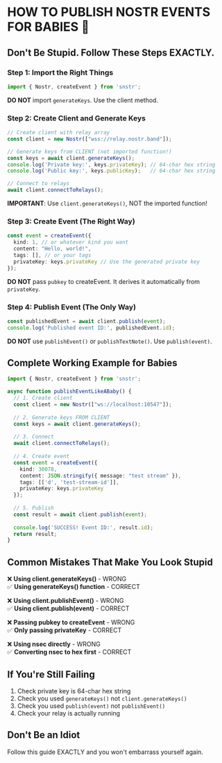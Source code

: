 # HOW TO PUBLISH NOSTR EVENTS FOR BABIES 👶

## Don't Be Stupid. Follow These Steps EXACTLY.

### Step 1: Import the Right Things
```typescript
import { Nostr, createEvent } from 'snstr';
```

**DO NOT** import `generateKeys`. Use the client method.

### Step 2: Create Client and Generate Keys
```typescript
// Create client with relay array
const client = new Nostr(["wss://relay.nostr.band"]);

// Generate keys from CLIENT (not imported function!)
const keys = await client.generateKeys();
console.log('Private key:', keys.privateKey); // 64-char hex string
console.log('Public key:', keys.publicKey);   // 64-char hex string

// Connect to relays
await client.connectToRelays();
```

**IMPORTANT**: Use `client.generateKeys()`, NOT the imported function!

### Step 3: Create Event (The Right Way)
```typescript
const event = createEvent({
  kind: 1, // or whatever kind you want
  content: "Hello, world!",
  tags: [], // or your tags
  privateKey: keys.privateKey // Use the generated private key
});
```

**DO NOT** pass `pubkey` to createEvent. It derives it automatically from `privateKey`.

### Step 4: Publish Event (The Only Way)
```typescript
const publishedEvent = await client.publish(event);
console.log('Published event ID:', publishedEvent.id);
```

**DO NOT** use `publishEvent()` or `publishTextNote()`. Use `publish(event)`.

## Complete Working Example for Babies
```typescript
import { Nostr, createEvent } from 'snstr';

async function publishEventLikeABaby() {
  // 1. Create client
  const client = new Nostr(["ws://localhost:10547"]);
  
  // 2. Generate keys FROM CLIENT
  const keys = await client.generateKeys();
  
  // 3. Connect 
  await client.connectToRelays();
  
  // 4. Create event
  const event = createEvent({
    kind: 30078,
    content: JSON.stringify({ message: "test stream" }),
    tags: [['d', 'test-stream-id']],
    privateKey: keys.privateKey
  });
  
  // 5. Publish
  const result = await client.publish(event);
  
  console.log('SUCCESS! Event ID:', result.id);
  return result;
}
```

## Common Mistakes That Make You Look Stupid

❌ **Using client.generateKeys()** - WRONG  
✅ **Using generateKeys() function** - CORRECT

❌ **Using client.publishEvent()** - WRONG  
✅ **Using client.publish(event)** - CORRECT  

❌ **Passing pubkey to createEvent** - WRONG  
✅ **Only passing privateKey** - CORRECT

❌ **Using nsec directly** - WRONG  
✅ **Converting nsec to hex first** - CORRECT

## If You're Still Failing
1. Check private key is 64-char hex string
2. Check you used `generateKeys()` not `client.generateKeys()`  
3. Check you used `publish(event)` not `publishEvent()`
4. Check your relay is actually running

## Don't Be an Idiot
Follow this guide EXACTLY and you won't embarrass yourself again.